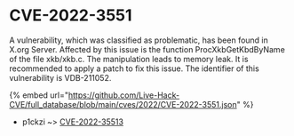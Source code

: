 # CVE-2022-3551

A vulnerability, which was classified as problematic, has been found in X.org Server. Affected by this issue is the function ProcXkbGetKbdByName of the file xkb/xkb.c. The manipulation leads to memory leak. It is recommended to apply a patch to fix this issue. The identifier of this vulnerability is VDB-211052.

{% embed url="https://github.com/Live-Hack-CVE/full_database/blob/main/cves/2022/CVE-2022-3551.json" %}


* p1ckzi ~> [CVE-2022-35513](https://www.alice-snow.ru/2022/database/cve-2022-3551/cve-2022-35513-p1ckzi)